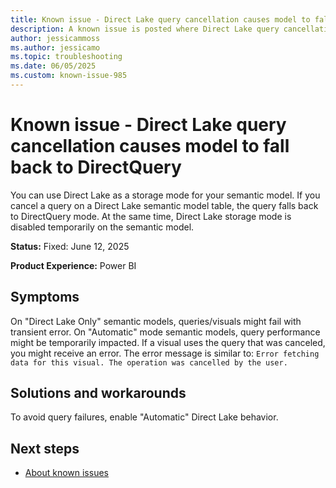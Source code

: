 ```yaml
---
title: Known issue - Direct Lake query cancellation causes model to fall back to DirectQuery
description: A known issue is posted where Direct Lake query cancellation causes model to fall back to DirectQuery
author: jessicammoss
ms.author: jessicamo
ms.topic: troubleshooting  
ms.date: 06/05/2025
ms.custom: known-issue-985
---
```


# Known issue - Direct Lake query cancellation causes model to fall back to DirectQuery

You can use Direct Lake as a storage mode for your semantic model. If you cancel a query on a Direct Lake semantic model table, the query falls back to DirectQuery mode. At the same time, Direct Lake storage mode is disabled temporarily on the semantic model.

**Status:** Fixed: June 12, 2025

**Product Experience:** Power BI

## Symptoms

On "Direct Lake Only" semantic models, queries/visuals might fail with transient error. On "Automatic" mode semantic models, query performance might be temporarily impacted. If a visual uses the query that was canceled, you might receive an error. The error message is similar to: `Error fetching data for this visual. The operation was cancelled by the user.`

## Solutions and workarounds

To avoid query failures, enable "Automatic" Direct Lake behavior.

## Next steps

- [About known issues](https://support.fabric.microsoft.com/known-issues)